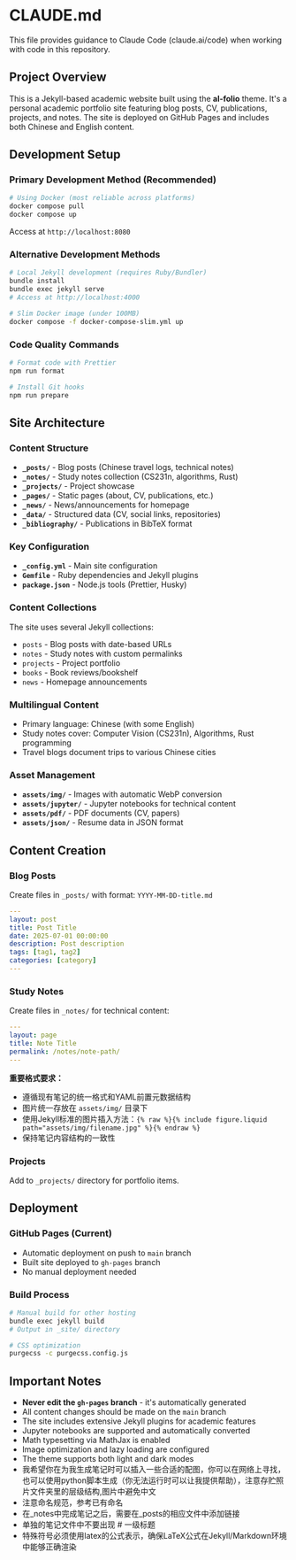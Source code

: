 # CLAUDE.md

This file provides guidance to Claude Code (claude.ai/code) when working with code in this repository.

## Project Overview

This is a Jekyll-based academic website built using the **al-folio** theme. It's a personal academic portfolio site featuring blog posts, CV, publications, projects, and notes. The site is deployed on GitHub Pages and includes both Chinese and English content.

## Development Setup

### Primary Development Method (Recommended)

```bash
# Using Docker (most reliable across platforms)
docker compose pull
docker compose up
```

Access at `http://localhost:8080`

### Alternative Development Methods

```bash
# Local Jekyll development (requires Ruby/Bundler)
bundle install
bundle exec jekyll serve
# Access at http://localhost:4000

# Slim Docker image (under 100MB)
docker compose -f docker-compose-slim.yml up
```

### Code Quality Commands

```bash
# Format code with Prettier
npm run format

# Install Git hooks
npm run prepare
```

## Site Architecture

### Content Structure

- **`_posts/`** - Blog posts (Chinese travel logs, technical notes)
- **`_notes/`** - Study notes collection (CS231n, algorithms, Rust)
- **`_projects/`** - Project showcase
- **`_pages/`** - Static pages (about, CV, publications, etc.)
- **`_news/`** - News/announcements for homepage
- **`_data/`** - Structured data (CV, social links, repositories)
- **`_bibliography/`** - Publications in BibTeX format

### Key Configuration

- **`_config.yml`** - Main site configuration
- **`Gemfile`** - Ruby dependencies and Jekyll plugins
- **`package.json`** - Node.js tools (Prettier, Husky)

### Content Collections

The site uses several Jekyll collections:

- `posts` - Blog posts with date-based URLs
- `notes` - Study notes with custom permalinks
- `projects` - Project portfolio
- `books` - Book reviews/bookshelf
- `news` - Homepage announcements

### Multilingual Content

- Primary language: Chinese (with some English)
- Study notes cover: Computer Vision (CS231n), Algorithms, Rust programming
- Travel blogs document trips to various Chinese cities

### Asset Management

- **`assets/img/`** - Images with automatic WebP conversion
- **`assets/jupyter/`** - Jupyter notebooks for technical content
- **`assets/pdf/`** - PDF documents (CV, papers)
- **`assets/json/`** - Resume data in JSON format

## Content Creation

### Blog Posts

Create files in `_posts/` with format: `YYYY-MM-DD-title.md`

```yaml
---
layout: post
title: Post Title
date: 2025-07-01 00:00:00
description: Post description
tags: [tag1, tag2]
categories: [category]
---
```

### Study Notes

Create files in `_notes/` for technical content:

```yaml
---
layout: page
title: Note Title
permalink: /notes/note-path/
---
```

**重要格式要求：**

- 遵循现有笔记的统一格式和YAML前置元数据结构
- 图片统一存放在 `assets/img/` 目录下
- 使用Jekyll标准的图片插入方法：`{% raw %}{% include figure.liquid path="assets/img/filename.jpg" %}{% endraw %}`
- 保持笔记内容结构的一致性

### Projects

Add to `_projects/` directory for portfolio items.

## Deployment

### GitHub Pages (Current)

- Automatic deployment on push to `main` branch
- Built site deployed to `gh-pages` branch
- No manual deployment needed

### Build Process

```bash
# Manual build for other hosting
bundle exec jekyll build
# Output in _site/ directory

# CSS optimization
purgecss -c purgecss.config.js
```

## Important Notes

- **Never edit the `gh-pages` branch** - it's automatically generated
- All content changes should be made on the `main` branch
- The site includes extensive Jekyll plugins for academic features
- Jupyter notebooks are supported and automatically converted
- Math typesetting via MathJax is enabled
- Image optimization and lazy loading are configured
- The theme supports both light and dark modes
- 我希望你在为我生成笔记时可以插入一些合适的配图，你可以在网络上寻找，也可以使用python脚本生成（你无法运行时可以让我提供帮助），注意存贮照片文件夹里的层级结构,图片中避免中文
- 注意命名规范，参考已有命名
- 在\_notes中完成笔记之后，需要在\_posts的相应文件中添加链接
- 单独的笔记文件中不要出现 # 一级标题
- 特殊符号必须使用latex的公式表示，确保LaTeX公式在Jekyll/Markdown环境中能够正确渲染
